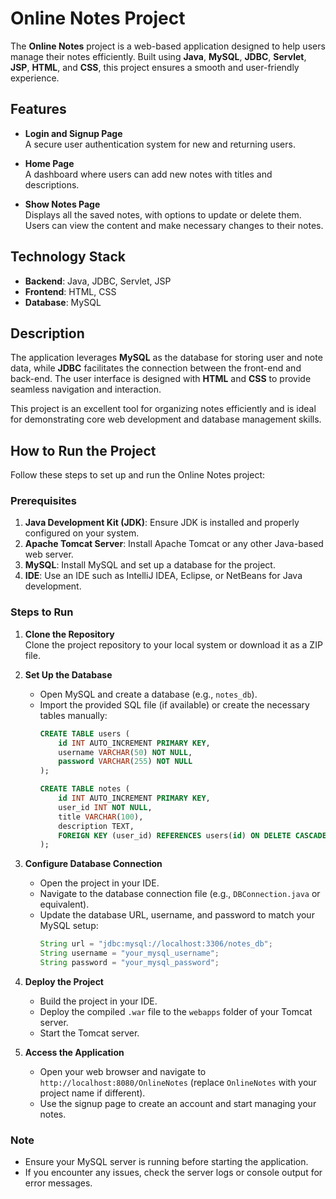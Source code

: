 # Online Notes Project

The **Online Notes** project is a web-based application designed to help users manage their notes efficiently. Built using **Java**, **MySQL**, **JDBC**, **Servlet**, **JSP**, **HTML**, and **CSS**, this project ensures a smooth and user-friendly experience.

## Features

- **Login and Signup Page**  
  A secure user authentication system for new and returning users.

- **Home Page**  
  A dashboard where users can add new notes with titles and descriptions.

- **Show Notes Page**  
  Displays all the saved notes, with options to update or delete them. Users can view the content and make necessary changes to their notes.

## Technology Stack

- **Backend**: Java, JDBC, Servlet, JSP  
- **Frontend**: HTML, CSS  
- **Database**: MySQL  

## Description

The application leverages **MySQL** as the database for storing user and note data, while **JDBC** facilitates the connection between the front-end and back-end. The user interface is designed with **HTML** and **CSS** to provide seamless navigation and interaction.

This project is an excellent tool for organizing notes efficiently and is ideal for demonstrating core web development and database management skills.

## How to Run the Project

Follow these steps to set up and run the Online Notes project:

### Prerequisites
1. **Java Development Kit (JDK)**: Ensure JDK is installed and properly configured on your system.
2. **Apache Tomcat Server**: Install Apache Tomcat or any other Java-based web server.
3. **MySQL**: Install MySQL and set up a database for the project.
4. **IDE**: Use an IDE such as IntelliJ IDEA, Eclipse, or NetBeans for Java development.

### Steps to Run
1. **Clone the Repository**  
   Clone the project repository to your local system or download it as a ZIP file.

2. **Set Up the Database**  
   - Open MySQL and create a database (e.g., `notes_db`).
   - Import the provided SQL file (if available) or create the necessary tables manually:
     ```sql
     CREATE TABLE users (
         id INT AUTO_INCREMENT PRIMARY KEY,
         username VARCHAR(50) NOT NULL,
         password VARCHAR(255) NOT NULL
     );

     CREATE TABLE notes (
         id INT AUTO_INCREMENT PRIMARY KEY,
         user_id INT NOT NULL,
         title VARCHAR(100),
         description TEXT,
         FOREIGN KEY (user_id) REFERENCES users(id) ON DELETE CASCADE
     );
     ```

3. **Configure Database Connection**  
   - Open the project in your IDE.
   - Navigate to the database connection file (e.g., `DBConnection.java` or equivalent).
   - Update the database URL, username, and password to match your MySQL setup:
     ```java
     String url = "jdbc:mysql://localhost:3306/notes_db";
     String username = "your_mysql_username";
     String password = "your_mysql_password";
     ```

4. **Deploy the Project**  
   - Build the project in your IDE.
   - Deploy the compiled `.war` file to the `webapps` folder of your Tomcat server.
   - Start the Tomcat server.

5. **Access the Application**  
   - Open your web browser and navigate to `http://localhost:8080/OnlineNotes` (replace `OnlineNotes` with your project name if different).
   - Use the signup page to create an account and start managing your notes.

### Note
- Ensure your MySQL server is running before starting the application.
- If you encounter any issues, check the server logs or console output for error messages.
